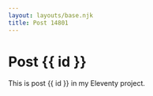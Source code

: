 ```yaml
---
layout: layouts/base.njk
title: Post 14801
---
```


# Post {{ id }}

This is post {{ id }} in my Eleventy project.
